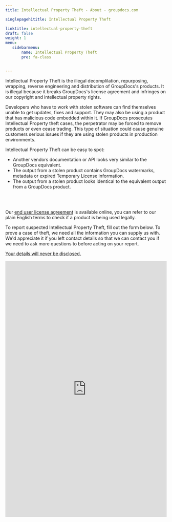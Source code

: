 ```yaml
---
title: Intellectual Property Theft - About - groupdocs.com

singlepageh1title: Intellectual Property Theft

linktitle: intellectual-property-theft
draft: false
weight: 1
menu:
   sidebarmenu: 
       name: Intellectual Property Theft
       pre: fa-class


---
```



<div class="box1">
<p>Intellectual Property Theft is the illegal decomplilation, repurposing, wrapping, reverse engineering and distribution of GroupDocs's products. It is illegal because it breaks GroupDocs's license agreement and infringes on our copyright and intellectual property rights. </p>
<p>Developers who have to work with stolen software can find themselves unable to get updates, fixes and support. They may also be using a product that has malicious code embedded within it. If GroupDocs prosecutes Intellectual Property theft cases, the perpetrator may be forced to remove products or even cease trading. This type of situation could cause genuine customers serious issues if they are using stolen products in production environments.</p>
<p>Intellectual Property Theft can be easy to spot:</p>
<ul>
<li>Another vendors documentation or API looks very similar to the GroupDocs equivalent.</li>
<li>The output from a stolen product contains GroupDocs watermarks, metadata or expired Temporary License information.</li>
<li>The output from a stolen product looks identical to the equivalent output from a GroupDocs product.</li>
</ul>
<br><br>
<p>Our <a href="/legal/eula" rel="alternate">end user license agreement</a> is available online, you can refer to our plain English terms to check if a product is being used legally.</p>
<p>To report suspected Intellectual Property Theft, fill out the form below. To prove a case of theft, we need all the information you can supply us with. We'd appreciate it if you left contact details so that we can contact you if we need to ask more questions to before acting on your report.</p>
<p><u>Your details will never be disclosed.</u></p>
<iframe src="https://form.groupdocs.com/f/embed/5d9dae1273a3e538a257d29c" width="100%" height="800px" frameborder="0" scrolling="no"></iframe></div>
<div class="box1">
<p> </p>
</div>

